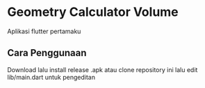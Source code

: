 # Geometry Calculator Volume

Aplikasi flutter pertamaku

## Cara Penggunaan

Download lalu install release .apk atau clone repository ini lalu edit lib/main.dart untuk pengeditan


